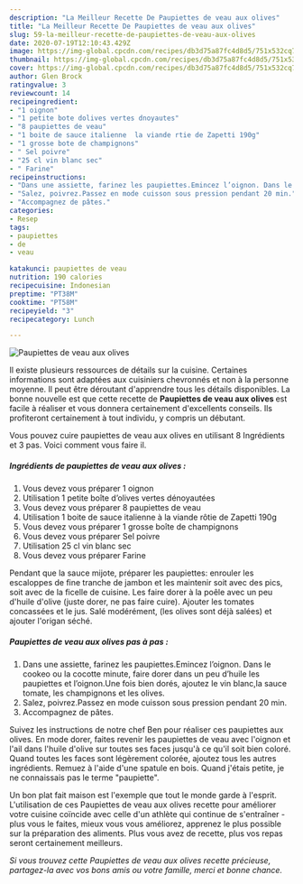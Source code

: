 ```yaml
---
description: "La Meilleur Recette De Paupiettes de veau aux olives"
title: "La Meilleur Recette De Paupiettes de veau aux olives"
slug: 59-la-meilleur-recette-de-paupiettes-de-veau-aux-olives
date: 2020-07-19T12:10:43.429Z
image: https://img-global.cpcdn.com/recipes/db3d75a87fc4d8d5/751x532cq70/paupiettes-de-veau-aux-olives-photo-principale-de-la-recette.jpg
thumbnail: https://img-global.cpcdn.com/recipes/db3d75a87fc4d8d5/751x532cq70/paupiettes-de-veau-aux-olives-photo-principale-de-la-recette.jpg
cover: https://img-global.cpcdn.com/recipes/db3d75a87fc4d8d5/751x532cq70/paupiettes-de-veau-aux-olives-photo-principale-de-la-recette.jpg
author: Glen Brock
ratingvalue: 3
reviewcount: 14
recipeingredient:
- "1 oignon"
- "1 petite bote dolives vertes dnoyautes"
- "8 paupiettes de veau"
- "1 boite de sauce italienne  la viande rtie de Zapetti 190g"
- "1 grosse bote de champignons"
- " Sel poivre"
- "25 cl vin blanc sec"
- " Farine"
recipeinstructions:
- "Dans une assiette, farinez les paupiettes.Emincez l’oignon. Dans le cookeo ou la cocotte minute, faire dorer dans un peu d’huile les paupiettes et l’oignon.Une fois bien dorés, ajoutez le vin blanc,la sauce tomate, les champignons et les olives."
- "Salez, poivrez.Passez en mode cuisson sous pression pendant 20 min."
- "Accompagnez de pâtes."
categories:
- Resep
tags:
- paupiettes
- de
- veau

katakunci: paupiettes de veau 
nutrition: 190 calories
recipecuisine: Indonesian
preptime: "PT38M"
cooktime: "PT58M"
recipeyield: "3"
recipecategory: Lunch

---
```



![Paupiettes de veau aux olives](https://img-global.cpcdn.com/recipes/db3d75a87fc4d8d5/751x532cq70/paupiettes-de-veau-aux-olives-photo-principale-de-la-recette.jpg)

Il existe plusieurs ressources de détails sur la cuisine. Certaines informations sont adaptées aux cuisiniers chevronnés et non à la personne moyenne. Il peut être déroutant d'apprendre tous les détails disponibles. La bonne nouvelle est que cette recette de <strong> Paupiettes de veau aux olives </strong> est facile à réaliser et vous donnera certainement d'excellents conseils. Ils profiteront certainement à tout individu, y compris un débutant.

<!--inarticleads1-->

Vous pouvez cuire paupiettes de veau aux olives en utilisant 8 Ingrédients et 3 pas. Voici comment vous faire il.

##### Ingrédients de paupiettes de veau aux olives :

1. Vous devez vous préparer 1 oignon
1. Utilisation 1 petite boîte d’olives vertes dénoyautées
1. Vous devez vous préparer 8 paupiettes de veau
1. Utilisation 1 boite de sauce italienne à la viande rôtie de Zapetti 190g
1. Vous devez vous préparer 1 grosse boîte de champignons
1. Vous devez vous préparer  Sel poivre
1. Utilisation 25 cl vin blanc sec
1. Vous devez vous préparer  Farine


Pendant que la sauce mijote, préparer les paupiettes: enrouler les escaloppes de fine tranche de jambon et les maintenir soit avec des pics, soit avec de la ficelle de cuisine. Les faire dorer à la poêle avec un peu d&#39;huile d&#39;olive (juste dorer, ne pas faire cuire). Ajouter les tomates concassées et le jus. Salé modérément, (les olives sont déjà salées) et ajouter l&#39;origan séché. 

<!--inarticleads2-->

##### Paupiettes de veau aux olives pas à pas :

1. Dans une assiette, farinez les paupiettes.Emincez l’oignon. Dans le cookeo ou la cocotte minute, faire dorer dans un peu d’huile les paupiettes et l’oignon.Une fois bien dorés, ajoutez le vin blanc,la sauce tomate, les champignons et les olives.
1. Salez, poivrez.Passez en mode cuisson sous pression pendant 20 min.
1. Accompagnez de pâtes.


Suivez les instructions de notre chef Ben pour réaliser ces paupiettes aux olives. En mode dorer, faites revenir les paupiettes de veau avec l&#39;oignon et l&#39;ail dans l&#39;huile d&#39;olive sur toutes ses faces jusqu&#39;à ce qu&#39;il soit bien coloré. Quand toutes les faces sont légèrement colorée, ajoutez tous les autres ingrédients. Remuez à l&#39;aide d&#39;une spatule en bois. Quand j&#39;étais petite, je ne connaissais pas le terme &#34;paupiette&#34;. 

<!--inarticleads1-->

<p>
Un bon plat fait maison est l'exemple que tout le monde garde à l'esprit. L'utilisation de ces Paupiettes de veau aux olives recette pour améliorer votre cuisine coïncide avec celle d'un athlète qui continue de s'entraîner - plus vous le faites, mieux vous vous améliorez, apprenez le plus possible sur la préparation des aliments. Plus vous avez de recette, plus vos repas seront certainement meilleurs.
</p>

<p>
<i>Si vous trouvez cette Paupiettes de veau aux olives recette précieuse, partagez-la avec vos bons amis ou votre famille, merci et bonne chance.</i>
</p>

